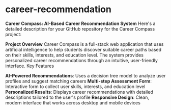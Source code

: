 # career-recommendation

**Career Compass: AI-Based Career Recommendation System**
Here's a detailed description for your GitHub repository for the Career Compass project:

**Project Overview**
Career Compass is a full-stack web application that uses artificial intelligence to help students discover suitable career paths based on their skills, interests, and education level. The system provides personalized career recommendations through an intuitive, user-friendly interface.
Key Features

**AI-Powered Recommendations**: Uses a decision tree model to analyze user profiles and suggest matching careers
**Multi-step Assessment Form**: Interactive form to collect user skills, interests, and education level
**Personalized Results**: Displays career recommendations with detailed descriptions tailored to the user's profile
**Responsive Design**: Clean, modern interface that works across desktop and mobile devices
